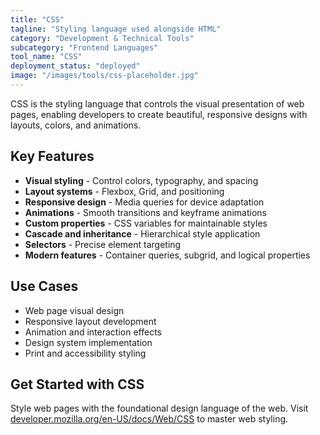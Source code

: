 ```yaml
---
title: "CSS"
tagline: "Styling language used alongside HTML"
category: "Development & Technical Tools"
subcategory: "Frontend Languages"
tool_name: "CSS"
deployment_status: "deployed"
image: "/images/tools/css-placeholder.jpg"
---
```

CSS is the styling language that controls the visual presentation of web pages, enabling developers to create beautiful, responsive designs with layouts, colors, and animations.

## Key Features

- **Visual styling** - Control colors, typography, and spacing
- **Layout systems** - Flexbox, Grid, and positioning
- **Responsive design** - Media queries for device adaptation
- **Animations** - Smooth transitions and keyframe animations
- **Custom properties** - CSS variables for maintainable styles
- **Cascade and inheritance** - Hierarchical style application
- **Selectors** - Precise element targeting
- **Modern features** - Container queries, subgrid, and logical properties

## Use Cases

- Web page visual design
- Responsive layout development
- Animation and interaction effects
- Design system implementation
- Print and accessibility styling

## Get Started with CSS

Style web pages with the foundational design language of the web. Visit [developer.mozilla.org/en-US/docs/Web/CSS](https://developer.mozilla.org/en-US/docs/Web/CSS) to master web styling.
